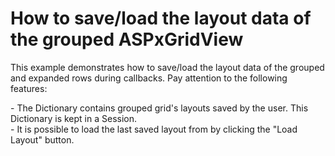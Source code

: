 # How to save/load the layout data of the grouped ASPxGridView


<p>This example demonstrates how to save/load the layout data of the grouped and expanded rows during callbacks. Pay attention to the following features:</p><p>- The Dictionary<string, string> contains grouped grid's layouts saved by the user. This Dictionary is kept in a Session.<br />
- It is possible to load the last saved layout from by clicking the "Load Layout" button.</p>

<br/>


